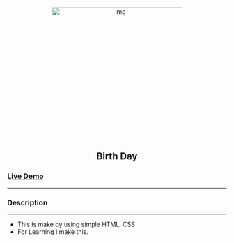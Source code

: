 <div align="center" >
<img height="300px" widht="900px" src="https://images.herzindagi.info/image/2023/Sep/birthday-wishes-for-husband-in-english-with-love.jpg" alt="img" />
<h2> Birth Day </h2>
</div>

<h3> <a href= "https://shubhashis-roy.github.io/Birthday-Wishes-Website/" >Live Demo</a> </h3>
<hr/>

### Description

<hr/>

- This is make by using simple HTML, CSS
- For Learning I make this.
